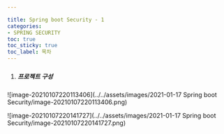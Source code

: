 ```yaml
---

title: Spring boot Security - 1
categories:
- SPRING SECURITY
toc: true
toc_sticky: true
toc_label: 목차
---
```


##### 

1. ##### 프로젝트 구성

![image-20210107220113406](../../assets/images/2021-01-17 Spring boot Security/image-20210107220113406.png)

![image-20210107220141727](../../assets/images/2021-01-17 Spring boot Security/image-20210107220141727.png)